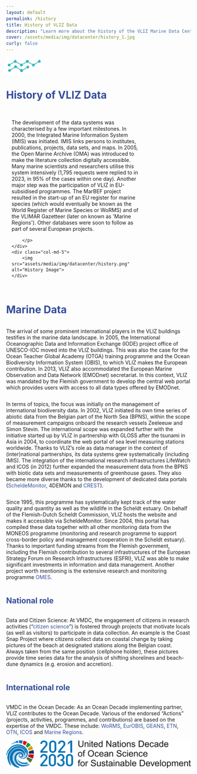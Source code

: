 ```yaml
---
layout: default
permalink: /history
title: History of VLIZ Data
description: "Learn more about the history of the VLIZ Marine Data Centre!"
cover: /assets/media/img/datacenter/history_1.jpg
curly: false
---
```


<img width="99" src="/assets/media/img/content/datavlizlogo_01.png" alt="vliz image" width="150">
<style>
    h1, h2, h3 {
        color: #354d9b; /* Adjust heading color */
    }
    .row {
        display: flex;
        flex-wrap: wrap;
        margin: 20px 0;
    }
    .col-md-7, .col-md-5 {
        padding: 15px;
    }
    .col-md-7 {
        flex: 0 0 70%;
    }
    .col-md-5 {
        flex: 0 0 30%;
    }
    img {
        max-width: 100%;
        height: auto;
        border-radius: 5px;
    }
    a {
        color: #354d9b; /* Link color */
        text-decoration: none;
    }
    a:hover {
        text-decoration: underline;
    }
    .button {
        display: inline-block;
        padding: 12px 24px;
        margin: 10px 0;
        font-size: 18px;
        text-align: center;
        text-decoration: none;
        color: #fff;
        background-color: #354d9b; /* Button color */
        border: none;
        border-radius: 5px;
        transition: background-color 0.3s, transform 0.2s;
    }
    .button:hover {
        background-color: #2c3e50; /* Darker shade on hover */
        transform: translateY(-2px);
    }
</style>
<h1><a href="https://www.vliz.be/en/marine-data">History of VLIZ Data</a></h1>
<div class="row">
    <div class="col-md-7">
        <p>The development of the data systems was characterised by a few important milestones. In 2000, the Integrated Marine Information System (IMIS) was initiated. IMIS links persons to institutes, publications, projects, data sets, and maps. In 2005, the Open Marine Archive (OMA) was introduced to make the literature collection digitally accessible. Many marine scientists and researchers utilise this system intensively (1,795 requests were replied to in 2023, in 95% of the cases within one day). Another major step was the participation of VLIZ in EU-subsidised programmes. The MarBEF project resulted in the start-up of an EU register for marine species (which would eventually be known as the World Register of Marine Species or WoRMS) and of the VLIMAR Gazetteer (later on known as 'Marine Regions'). Other databases were soon to follow as part of several European projects.
    
         
        </p>
    </div>
    <div class="col-md-5">
        <img src="assets/media/img/datacenter/history.png" alt="History Image">
    </div>
</div>

<h1>Marine Data</h1>
<p>The arrival of some prominent international players in the VLIZ buildings testifies in the marine data landscape. In 2005, the International Oceanographic Data and Information Exchange (IODE) project office of UNESCO-IOC moved into the VLIZ buildings. This was also the case for the Ocean Teacher Global Academy (OTGA) training programme and the Ocean Biodiversity Information System (OBIS), to which VLIZ makes the European contribution. In 2013, VLIZ also accommodated the European Marine Observation and Data Network (EMODnet) secretariat. In this context, VLIZ was mandated by the Flemish government to develop the central web portal which provides users with access to all data types offered by EMODnet.</p>
<p>In terms of topics, the focus was initially on the management of international biodiversity data. In 2002, VLIZ initiated its own time series of abiotic data from the Belgian part of the North Sea (BPNS), within the scope of measurement campaigns onboard the research vessels Zeeleeuw and Simon Stevin. The international scope was expanded further with the initiative started up by VLIZ in partnership with GLOSS after the tsunami in Asia in 2004, to coordinate the web portal of sea level measuring stations worldwide. Thanks to VLIZ’s role as data manager in the context of (inter)national partnerships, its data systems grew systematically (including IMIS). The integration of the international research infrastructures LifeWatch and ICOS (in 2012) further expanded the measurement data from the BPNS with biotic data sets and measurements of greenhouse gases. They also became more diverse thanks to the development of dedicated data portals (<a href="https://www.scheldemonitor.be/nl">ScheldeMonitor</a>, 4DEMON and <a href="https://www.vliz.be/projects/crestproject/nl/home-2.html">CREST</a>).</p>

<p>Since 1995, this programme has systematically kept track of the water quality and quantity as well as the wildlife in the Scheldt estuary. On behalf of the Flemish-Dutch Scheldt Commission, VLIZ hosts the website and makes it accessible via ScheldeMonitor. Since 2004, this portal has compiled these data together with all other monitoring data from the MONEOS programme (monitoring and research programme to support cross-border policy and management cooperation in the Scheldt estuary). Thanks to important funding streams from the Flemish government, including the Flemish contribution to several infrastructures of the European Strategy Forum on Research Infrastructures (ESFRI), VLIZ was able to make significant investments in information and data management. Another project worth mentioning is the extensive research and monitoring programme <a href="https://www.omes-monitoring.be/nl">OMES</a>.</p>

<h2>National role</h2>
<p>Data and Citizen Science: At VMDC, the engagement of citizens in research activities (“<a href="https://www.vliz.be/en/what-we-do/ocean-literacy/citizen-science">citizen science</a>”) is fostered through projects that motivate locals (as well as visitors) to participate in data collection. An example is the Coast Snap Project where citizens collect data on coastal change by taking pictures of the beach at designated stations along the Belgian coast. Always taken from the same position (cellphone holder), these pictures provide time series data for the analysis of shifting shorelines and beach-dune dynamics (e.g. erosion and accretion).</p>

<h2>International role</h2>
<p>VMDC in the Ocean Decade: As an Ocean Decade implementing partner, VLIZ contributes to the Ocean Decade. Various of the endorsed “Actions” (projects, activities, programmes, and contributions) are based on the expertise of the VMDC. These include: <a href="https://www.marinespecies.org/">WoRMS</a>, <a href="https://www.eurobis.org/">EurOBIS</a>, <a href="https://northsearegion.eu/geans/">GEANS</a>, <a href="https://www.europeantrackingnetwork.org/en">ETN</a>, <a href="https://oceantrackingnetwork.org/">OTN</a>, <a href="https://www.icos-cp.eu/">ICOS</a> and <a href="https://www.marineregions.org/" mia-extra-properties="nochange">Marine Regions</a>.</p>
<br>
<br>
<br>
<img src="/assets/media/img/datacenter/UNdecade.png" alt="UN Decade Logo" width="1000">
